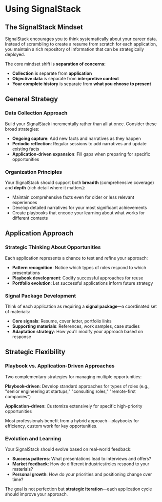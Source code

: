 # Using SignalStack

## The SignalStack Mindset

SignalStack encourages you to think systematically about your career data. Instead of scrambling to create a resume from scratch for each application, you maintain a rich repository of information that can be strategically deployed.

The core mindset shift is **separation of concerns**:
- **Collection** is separate from **application**
- **Objective data** is separate from **interpretive context**
- **Your complete history** is separate from **what you choose to present**

## General Strategy

### Data Collection Approach

Build your SignalStack incrementally rather than all at once. Consider these broad strategies:

- **Ongoing capture**: Add new facts and narratives as they happen
- **Periodic reflection**: Regular sessions to add narratives and update existing facts
- **Application-driven expansion**: Fill gaps when preparing for specific opportunities

### Organization Principles

Your SignalStack should support both **breadth** (comprehensive coverage) and **depth** (rich detail where it matters):

- Maintain comprehensive facts even for older or less relevant experiences
- Develop detailed narratives for your most significant achievements
- Create playbooks that encode your learning about what works for different contexts

## Application Approach

### Strategic Thinking About Opportunities

Each application represents a chance to test and refine your approach:

- **Pattern recognition**: Notice which types of roles respond to which presentations
- **Playbook development**: Codify successful approaches for reuse
- **Portfolio evolution**: Let successful applications inform future strategy

### Signal Package Development

Think of each application as requiring a **signal package**—a coordinated set of materials:

- **Core signals**: Resume, cover letter, portfolio links
- **Supporting materials**: References, work samples, case studies
- **Adaptation strategy**: How you'll modify your approach based on response

## Strategic Flexibility

### Playbook vs. Application-Driven Approaches

Two complementary strategies for managing multiple opportunities:

**Playbook-driven**: Develop standard approaches for types of roles (e.g., "senior engineering at startups," "consulting roles," "remote-first companies")

**Application-driven**: Customize extensively for specific high-priority opportunities

Most professionals benefit from a hybrid approach—playbooks for efficiency, custom work for key opportunities.

### Evolution and Learning

Your SignalStack should evolve based on real-world feedback:

- **Success patterns**: What presentations lead to interviews and offers?
- **Market feedback**: How do different industries/roles respond to your materials?
- **Personal growth**: How do your priorities and positioning change over time?

The goal is not perfection but **strategic iteration**—each application cycle should improve your approach.